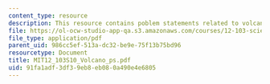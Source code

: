 ```yaml
---
content_type: resource
description: This resource contains poblem statements related to volcanoes.
file: https://ol-ocw-studio-app-qa.s3.amazonaws.com/courses/12-103-science-and-policy-of-natural-hazards-spring-2010/91fa1adf3df39eb8eb080a490e4e6805_MIT12_103S10_Volcano_ps.pdf
file_type: application/pdf
parent_uid: 986cc5ef-513a-dc32-be9e-75f13b75bd96
resourcetype: Document
title: MIT12_103S10_Volcano_ps.pdf
uid: 91fa1adf-3df3-9eb8-eb08-0a490e4e6805
---
```

